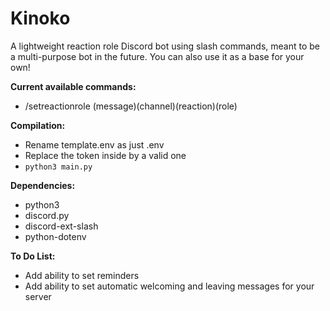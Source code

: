 # Kinoko
A lightweight reaction role Discord bot using slash commands, meant to be a multi-purpose bot in the future. You can also use it as a base for your own!

**Current available commands:**
- /setreactionrole (message)(channel)(reaction)(role)

**Compilation:**
- Rename template.env as just .env
- Replace the token inside by a valid one
- ```python3 main.py```

**Dependencies:**
- python3
- discord.py
- discord-ext-slash
- python-dotenv

**To Do List:**
- Add ability to set reminders
- Add ability to set automatic welcoming and leaving messages for your server
